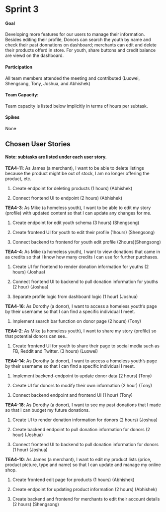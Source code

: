 # Sprint 3

#### Goal

Developing more features for our users to manage their information. Besides editing their profile, Donors can search the youth by name and check their past donnations on dashboard; merchants can edit and delete their products offerd in store. For youth, share buttons and credit balance are viewd on the dashboard.

#### Participation

All team members attended the meeting and contributed (Luowei, Shengsong, Tony, Joshua, and Abhishek)

#### Team Capacity:

Team capacity is listed below implicitly in terms of hours per subtask.

#### Spikes

None

## Chosen User Stories

#### Note: subtasks are listed under each user story.

**TEA4-11**: As James (a merchant), I want to be able to delete listings because the product might be out of stock, I am no longer offering the product, etc.

1.  Create endpoint for deleting products (1 hours) (Abhishek)

2.  Connect frontend UI to endpoint (2 hours) (Abhishek)

**TEA4-3**: As Mike (a homeless youth), I want to be able to edit my story (profile) with updated content so that I can update any changes for me.

1.  Create endpoint for edit youth schema (3 hours) (Shengsong)

2.  Create frontend UI for youth to edit their profile (1hours) (Shengsong)

3.  Connect backend to frontend for youth edit profile (2hours)(Shengsong)

**TEA4-4**: As Mike (a homeless youth), I want to view donations that came in as credits so that I know how many credits I can use for further purchases.

1.  Create UI for frontend to render donation information for youths (2 hours) (Joshua)

2.  Connect frontend UI to backend to pull donation information for youths (2 hour) (Joshua)

3.  Separate profile logic from dashboard logic (1 hour) (Joshua)

**TEA4-16**: As Dorothy (a donor), I want to access a homeless youth’s page by their username so that I can find a specific individual I meet.

1.  Implement search bar function on donor page (2 hours) (Tony)

**TEA4-2**: As Mike (a homeless youth), I want to share my story (profile) so that potential donors can see..

1.  Create frontend UI for youth to share their page to social media such as FB, Reddit and Twitter. (3 hours) (Luowei)

**TEA4-14**: As Dorothy (a donor), I want to access a homeless youth’s page by their username so that I can find a specific individual I meet.

1.  Implement backend-endpoint to update donor data (2 hours) (Tony)

2.  Create UI for donors to modify their own information (2 hour) (Tony)

3.  Connect backend endpoint and frontend UI (1 hour) (Tony)

**TEA4-18**: As Dorothy (a donor), I want to see my past donations that I made so that I can budget my future donations.

1.  Create UI to render donation information for donors (2 hours) (Joshua)

2.  Create backend endpoint to pull donation information for donors (2 hour) (Joshua)

3.  Connect frontend UI to backend to pull donation information for donors (1 hour) (Joshua)

**TEA4-10**: As James (a merchant), I want to edit my product lists (price, product picture, type and name) so that I can update and manage my online shop.

1.  Create frontend edit page for products (1 hours) (Abhishek)

2.  Create endpoint for updating product information (2 hours) (Abhishek)

3.  Create backend and frontend for merchants to edit their account details (2 hours) (Shengsong)
